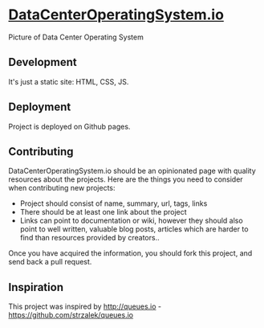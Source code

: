 [DataCenterOperatingSystem.io](http://datacenteroperatingsystem.io/)
====================================================================

Picture of Data Center Operating System

Development
-----------

It's just a static site: HTML, CSS, JS.

Deployment
----------

Project is deployed on Github pages.

Contributing
------------

DataCenterOperatingSystem.io should be an opinionated page with quality resources about the projects. Here are the things you need to consider when contributing new projects:

* Project should consist of name, summary, url, tags, links 
* There should be at least one link about the project
* Links can point to documentation or wiki, however they should also point to well written, valuable blog posts, articles which are harder to find than resources provided by creators..

Once you have acquired the information, you should fork this project, and send back a pull request.

Inspiration
-----------

This project was inspired by http://queues.io - https://github.com/strzalek/queues.io